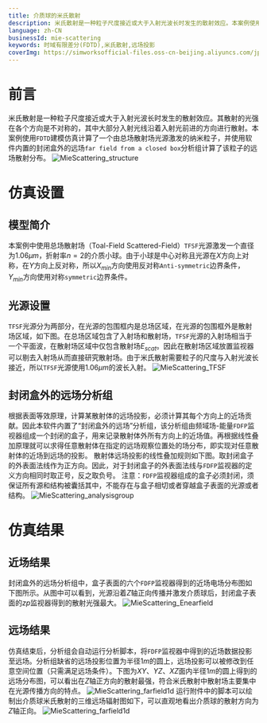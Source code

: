 ```yaml
---
title: 介质球的米氏散射
description: 米氏散射是一种粒子尺度接近或大于入射光波长时发生的散射效应。本案例使用SimWorks光学有限差分解决方案建模仿真计算了一个由总场散射场光源激发的纳米粒子，并使用内置的封闭盒外的远场Far field from a closed box分析组计算了该粒子的远场散射分布。
language: zh-CN
businessId: mie-scattering
keywords: 时域有限差分(FDTD),米氏散射,远场投影
coverImg: https://simworksofficial-files.oss-cn-beijing.aliyuncs.com/jpg/MieScattering_farfield3d_20240304132550A021.jpg
---
```


# 前言

米氏散射是一种粒子尺度接近或大于入射光波长时发生的散射效应。其散射的光强在各个方向是不对称的，其中大部分入射光线沿着入射光前进的方向进行散射。本案例使用`FDTD`建模仿真计算了一个由总场散射场光源激发的纳米粒子，并使用软件内置的封闭盒外的远场`far field from a closed box`分析组计算了该粒子的远场散射分布。
![MieScattering_structure](https://simworksofficial-files.oss-cn-beijing.aliyuncs.com/mdfile/resources/img/MieScattering_structure.png)

# 仿真设置

## 模型简介

本案例中使用总场散射场（Toal-Field Scattered-Field）`TFSF`光源激发一个直径为$1.06 \mu m$，折射率$n=2$的介质小球。由于小球是中心对称且光源在$X$方向上对称，在$Y$方向上反对称，所以$X_{min}$方向使用反对称`Anti-symmetric`边界条件，$Y_{min}$方向使用对称`symmetric`边界条件。

## 光源设置

`TFSF`光源分为两部分，在光源的包围框内是总场区域，在光源的包围框外是散射场区域，如下图。在总场区域包含了入射场和散射场，`TFSF`光源的入射场相当于一个平面波，在散射场区域中仅包含散射场$E_{scat}$。因此在散射场区域放置监视器可以剔去入射场从而直接研究散射场。由于米氏散射需要粒子的尺度与入射光波长接近，所以`TFSF`光源使用$1.06 \mu m$的波长入射。
![MieScattering_TFSF](https://simworksofficial-files.oss-cn-beijing.aliyuncs.com/mdfile/resources/img/MieScattering_TFSF.png)

## 封闭盒外的远场分析组

根据表面等效原理，计算某散射体的远场投影，必须计算其每个方向上的近场贡献。因此本软件内置了“封闭盒外的远场”分析组，该分析组由频域场-能量`FDFP`监视器组成一个封闭的盒子，用来记录散射体外所有方向上的近场值。再根据线性叠加原理就可以求得任意散射体在指定的远场观察位置处的场分布，即实现对任意散射体的近场到远场的投影。
散射体远场投影的线性叠加规则如下图。取封闭盒子的外表面法线作为正方向。因此，对于封闭盒子的外表面法线与`FDFP`监视器的定义方向相同时取正号，反之取负号。
注意：`FDFP`监视器组成的盒子必须封闭，须保证所有源和结构被囊括其中，不能存在与盒子相切或者穿越盒子表面的光源或者结构。
![MieScattering_analysisgroup](https://simworksofficial-files.oss-cn-beijing.aliyuncs.com/mdfile/resources/img/MieScattering_analysisgroup.png)

# 仿真结果

## 近场结果

封闭盒外的远场分析组中，盒子表面的六个`FDFP`监视器得到的近场电场分布图如下图所示。从图中可以看到，光源沿着$Z$轴正向传播并激发介质球后，封闭盒子表面的$zp$监视器得到的散射光强最大。
![MieScattering_Enearfield](https://simworksofficial-files.oss-cn-beijing.aliyuncs.com/mdfile/resources/img/MieScattering_Enearfield.png)

## 远场结果

仿真结束后，分析组会自动运行分析脚本，将`FDFP`监视器中得到的近场数据投影至远场。分析组缺省的远场投影位置为半径$1m$的圆上，远场投影可以被修改到任意空间位置（只需满足远场条件）。下图为$XY、YZ、XZ$面内半径$1m$的圆上得到的远场分布图，可以看出在$Z$轴正方向的散射最强，符合米氏散射中散射场主要集中在光源传播方向的特点。
![MieScattering_farfield1d](https://simworksofficial-files.oss-cn-beijing.aliyuncs.com/mdfile/resources/img/MieScattering_farfield1d.png)
运行附件中的脚本可以绘制出介质球米氏散射的三维远场辐射图如下，可以直观地看出介质球的散射方向为$Z$轴正向。
![MieScattering_farfield1d](https://simworksofficial-files.oss-cn-beijing.aliyuncs.com/mdfile/resources/img/MieScattering_farfield3d.png)
